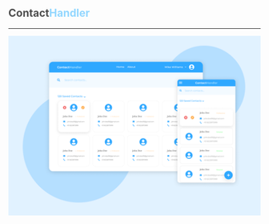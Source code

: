 ## <span style="color:#4F4F4F">Contact</span><span style="color: #93D7FF">Handler </span>

---

<a href="https://handler-contact.herokuapp.com/"><img src="client/preview/contact-show.png" alt="contact handler showcase"/></a>
